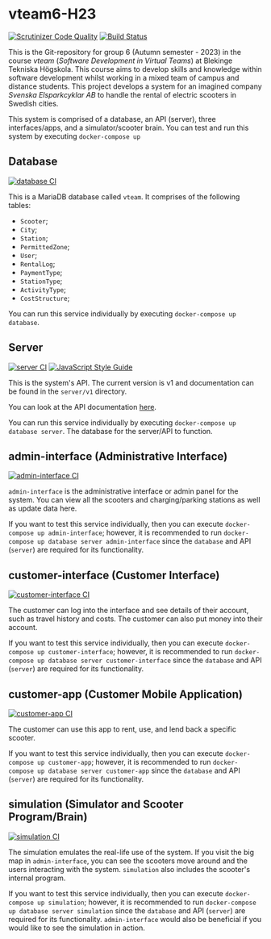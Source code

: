 # vteam6-H23

[![Scrutinizer Code Quality](https://scrutinizer-ci.com/g/Mooney91/vteam6-HT23/badges/quality-score.png?b=main)](https://scrutinizer-ci.com/g/Mooney91/vteam6-HT23/?branch=main) [![Build Status](https://scrutinizer-ci.com/g/Mooney91/vteam6-HT23/badges/build.png?b=main)](https://scrutinizer-ci.com/g/Mooney91/vteam6-HT23/build-status/main)

This is the Git-repository for group 6 (Autumn semester - 2023) in the course *vteam* (*Software Development in Virtual Teams*) at Blekinge Tekniska Högskola. This course aims to develop skills and knowledge within software development whilst working in a mixed team of campus and distance students. This project develops a system for an imagined company *Svenska Elsparkcyklar AB* to handle the rental of electric scooters in Swedish cities.

This system is comprised of a database, an API (server), three interfaces/apps, and a simulator/scooter brain. You can test and run this system by executing `docker-compose up`

## Database

[![database CI](https://github.com/Mooney91/vteam6-HT23/actions/workflows/database.yml/badge.svg)](https://github.com/Mooney91/vteam6-HT23/actions/workflows/database.yml)

This is a MariaDB database called `vteam`. It comprises of the following tables:
- `Scooter`;
- `City`;
- `Station`;
- `PermittedZone`;
- `User`;
- `RentalLog`;
- `PaymentType`;
- `StationType`;
- `ActivityType`;
- `CostStructure`;

You can run this service individually by executing `docker-compose up database`.

## Server

[![server CI](https://github.com/Mooney91/vteam6-HT23/actions/workflows/server.yml/badge.svg)](https://github.com/Mooney91/vteam6-HT23/actions/workflows/server.yml) [![JavaScript Style Guide](https://img.shields.io/badge/code_style-standard-brightgreen.svg)](https://standardjs.com)

This is the system's API. The current version is v1 and documentation can be found in the `server/v1` directory. 

You can look at the API documentation [here](https://github.com/Mooney91/vteam6-HT23/blob/main/server/v1/API.md).

You can run this service individually by executing `docker-compose up database server`. The database for the server/API to function.

## admin-interface (Administrative Interface)

[![admin-interface CI](https://github.com/Mooney91/vteam6-HT23/actions/workflows/admin-interface.yml/badge.svg)](https://github.com/Mooney91/vteam6-HT23/actions/workflows/admin-interface.yml)

`admin-interface` is the administrative interface or admin panel for the system. You can view all the scooters and charging/parking stations as well as update data here.

If you want to test this service individually, then you can execute `docker-compose up admin-interface`; however, it is recommended to run `docker-compose up database server admin-interface` since the `database` and API (`server`) are required  for its functionality.

## customer-interface (Customer Interface)

[![customer-interface CI](https://github.com/Mooney91/vteam6-HT23/actions/workflows/customer-interface.yml/badge.svg)](https://github.com/Mooney91/vteam6-HT23/actions/workflows/customer-interface.yml)

The customer can log into the interface and see details of their account, such as travel history and costs. The customer can also put money into their account.

If you want to test this service individually, then you can execute `docker-compose up customer-interface`; however, it is recommended to run `docker-compose up database server customer-interface` since the `database` and API (`server`) are required  for its functionality.

## customer-app (Customer Mobile Application)

[![customer-app CI](https://github.com/Mooney91/vteam6-HT23/actions/workflows/customer-app.yml/badge.svg)](https://github.com/Mooney91/vteam6-HT23/actions/workflows/customer-app.yml)

The customer can use this app to rent, use, and lend back a specific scooter.

If you want to test this service individually, then you can execute `docker-compose up customer-app`; however, it is recommended to run `docker-compose up database server customer-app` since the `database` and API (`server`) are required for its functionality.

## simulation (Simulator and Scooter Program/Brain)

[![simulation CI](https://github.com/Mooney91/vteam6-HT23/actions/workflows/simulation.yml/badge.svg)](https://github.com/Mooney91/vteam6-HT23/actions/workflows/simulation.yml)

The simulation emulates the real-life use of the system. If you visit the big map in `admin-interface`, you can see the scooters move around and the users interacting with the system. `simulation` also includes the scooter's internal program.

If you want to test this service individually, then you can execute `docker-compose up simulation`; however, it is recommended to run `docker-compose up database server simulation` since the `database` and API (`server`) are required  for its functionality. `admin-interface` would also be beneficial if you would like to see the simulation in action.
